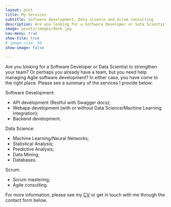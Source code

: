 ```yaml
---
layout: post
title: My Services
subtitle: Software development, Data science and Scrum consulting
description: Are you looking for a Software Developer or Sata Scientist to strengthen your team? Or perhaps, you already have a team but have trouble managing Agile software development. In either case, you have come to the right address. With over 4 years of experience in Python programming, machine learning, statistics and Scrum (Agile) software development, I have built and implemented software solutions for scientific publications and for companies like Haufe, PDV and a well-known German professional network site. In addition to working as a Software Developer and Data Scientist, I became a certified Scrum Master and have successfully managed the development team at Searchtalent GmbH within the Agile framework.
image: assets/images/desk.jpg
nav-menu: true
show-tile: true
# image-size: 50
show-image: false

---
```


Are you looking for a Software Developer or Data Scientist to strengthen your team? Or perhaps you already have a team, but you need help managing Agile software development? In either case, you have come to the right place. Please see a summary of the services I provide below:
 
 
Software Development:
- API development (Restful with Swagger docs);
- Webapp development (with or without Data Science/Machine Learning integration);
- Backend development.
 
Data Science:
- Machine Learning/Neural Networks;
- Statistical Analysis;
- Predictive Analysis;
- Data Mining;
- Databases.
 
Scrum:
- Scrum mastering;
- Agile consulting.
 
 
For more information, please see  my [CV](curriculum_vitae.html) or get in touch with me through the contact form below.
